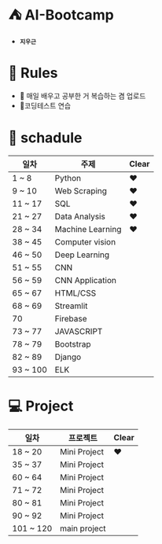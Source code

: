 # :tent: AI-Bootcamp
- **```지우근```**

# :scroll: Rules
- :newspaper: 매일 배우고 공부한 거 복습하는 겸 업로드
- :star2:코딩테스트 연습

# :calendar: schadule

| 일차 | 주제 | Clear |
| ----- | -------| --- |
| 1 ~ 8 | Python | :heart: |
| 9 ~ 10 | Web Scraping | :heart: |
| 11 ~ 17 | SQL | :heart: |
| 21 ~ 27 | Data Analysis | :heart: |
| 28 ~ 34 | Machine Learning | :heart: |
| 38 ~ 45 | Computer vision |
| 46 ~ 50 | Deep Learning |
| 51 ~ 55 | CNN |
| 56 ~ 59 | CNN Application |
| 65 ~ 67 | HTML/CSS |
| 68 ~ 69 | Streamlit |
| 70 | Firebase |
| 73 ~ 77 | JAVASCRIPT |
| 78 ~ 79 | Bootstrap |
| 82 ~ 89 | Django |
| 93 ~ 100 | ELK |

# :computer: Project

| 일차 | 프로젝트 | Clear |
| ------- | -------- | --- |
| 18 ~ 20 | Mini Project | :heart: |
| 35 ~ 37 | Mini Project |
| 60 ~ 64 | Mini Project |
| 71 ~ 72 | Mini Project |
| 80 ~ 81 | Mini Project |
| 90 ~ 92 | Mini Project |
| 101 ~ 120 | main project |
